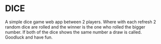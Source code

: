 # DICE
A simple dice game web app between 2 players.
Where with each refresh 2 random dice are rolled and the winner is the one who rolled the bigger number.
If both of the dice shows the same number a draw is called.
Goodluck and have fun.
